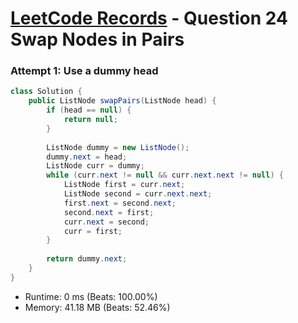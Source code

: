 # [LeetCode Records](../../README.md) - Question 24 Swap Nodes in Pairs

### Attempt 1: Use a dummy head
```java
class Solution {
    public ListNode swapPairs(ListNode head) {
        if (head == null) {
            return null;
        }
        
        ListNode dummy = new ListNode();
        dummy.next = head;
        ListNode curr = dummy;
        while (curr.next != null && curr.next.next != null) {
            ListNode first = curr.next;
            ListNode second = curr.next.next;
            first.next = second.next;
            second.next = first;
            curr.next = second;
            curr = first;
        }
        
        return dummy.next;
    }
}
```
- Runtime: 0 ms (Beats: 100.00%)
- Memory: 41.18 MB (Beats: 52.46%)

<br>
